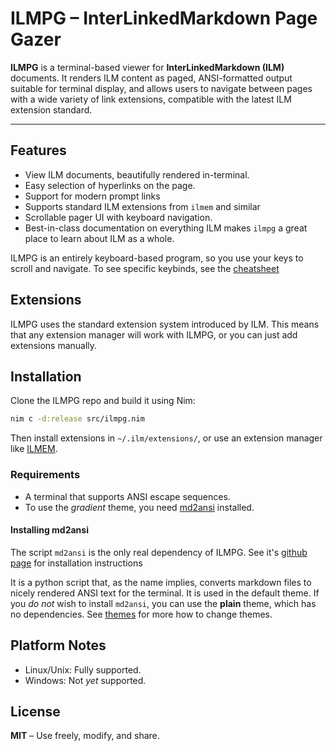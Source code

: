 # ILMPG – InterLinkedMarkdown Page Gazer

**ILMPG** is a terminal-based viewer for **InterLinkedMarkdown (ILM)** documents. It renders ILM content as paged, ANSI-formatted output suitable for terminal display, and allows users to navigate between pages with a wide variety of link extensions, compatible with the latest ILM extension standard.

---

## Features

- View ILM documents, beautifully rendered in-terminal.
- Easy selection of hyperlinks on the page.
- Support for modern prompt links
- Supports standard ILM extensions from `ilmem` and similar
- Scrollable pager UI with keyboard navigation.
- Best-in-class documentation on everything ILM makes `ilmpg` a great place to learn about ILM as a whole.

ILMPG is an entirely keyboard-based program, so you use your keys to scroll and navigate. To see specific keybinds, see the [cheatsheet](ilmpg-install-dir/manual/cheatsheet.md)

## Extensions

ILMPG uses the standard extension system introduced by ILM. This means that any extension manager will work with ILMPG, or you can just add extensions manually.

## Installation

Clone the ILMPG repo and build it using Nim:

```bash
nim c -d:release src/ilmpg.nim
```

Then install extensions in `~/.ilm/extensions/`, or use an extension manager like [ILMEM](https://github.com/BeauConstrictor/ILMEM/).

### Requirements

- A terminal that supports ANSI escape sequences.
- To use the *gradient* theme, you need [md2ansi](https://github.com/Open-Technology-Foundation/md2ansi/) installed.

#### Installing md2ansi

The script `md2ansi` is the only real dependency of ILMPG. See it's [github page](https://github.com/Open-Technology-Foundation/) for installation instructions

It is a python script that, as the name implies, converts markdown files to nicely rendered ANSI text for the terminal. It is used in the default theme. If you *do not* wish to install `md2ansi`, you can use the **plain** theme, which has no dependencies. See [themes](ilmpg-install-dir/manual/themes.md) for more how to change themes.

## Platform Notes

- Linux/Unix: Fully supported.
- Windows: Not *yet* supported.

## License

**MIT** – Use freely, modify, and share.
